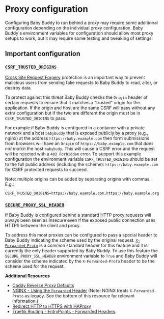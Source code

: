 # Proxy configuration

Configuring Baby Buddy to run behind a proxy may require some additional configuration
depending on the individual proxy configuration. Baby Buddy's environment variables for
configuration should allow most proxy setups to work, but it may require some testing
and tweaking of settings.

## Important configuration

### [`CSRF_TRUSTED_ORIGINS`](../configuration#csrf_trusted_origins)

[Cross Site Request Forgery](https://owasp.org/www-community/attacks/csrf) protection is
an important way to prevent malicious users from sending fake requests to Baby Buddy to
read, alter, or destroy data.

To protect against this threat Baby Buddy checks the `Origin` header of certain requests
to ensure that it matches a "trusted" origin for the application. If the origin and host
are the same CSRF will pass without any extra configuration but if the two are different
the origin must be in `CSRF_TRUSTED_ORIGINS` to pass.

For example if Baby Buddy is configured in a container with a private network and a host
`babybuddy` that is exposed publicly by a proxy (e.g., nginx) at the address
`https://baby.example.com` then form submissions from browsers will have an `Origin` of
`https://baby.example.com` that *does not match* the host `babybudy`. This will cause a
CSRF error and the request will be rejected with a `403 Forbidden` error. To support
this example configuration the environment variable `CSRF_TRUSTED_ORIGINS` should be set
to the full public address (including the scheme): `https://baby.example.com` for CSRF
protected requests to succeed.

Note: multiple origins can be added by separating origins with commas. E.g.:

```shell
CSRF_TRUSTED_ORIGINS=https://baby.example.com,https://baby.example.org
```

### [`SECURE_PROXY_SSL_HEADER`](../configuration#secure_proxy_ssl_header)

If Baby Buddy is configured behind a standard HTTP proxy requests will always been seen
as insecure even if the exposed public connection uses HTTPS between the client and
proxy.

To address this most proxies can be configured to pass a special header to Baby Buddy
indicating the scheme used by the original request. [`X-Forwarded-Proto`](https://developer.mozilla.org/en-US/docs/Web/HTTP/Headers/X-Forwarded-Proto)
is a common standard header for this feature and it is currently the only header
supported by Baby Buddy. To use this feature the `SECURE_PROXY_SSL_HEADER` environment
variable to `True` and Baby Buddy will consider the scheme indicated by the
`X-Forwarded-Proto` header to be the scheme used for the request.

**Additional Resources**

- [Caddy Reverse Proxy Defaults](https://caddyserver.com/docs/caddyfile/directives/reverse_proxy#defaults)
- [NGINX - Using the `Forwarded` Header](https://www.nginx.com/resources/wiki/start/topics/examples/forwarded/)
  (Note: NGINX treats `X-Forwarded-Proto` as legacy. See the bottom of this resource for relevant information.)
- [Redirect HTTP to HTTPS with HAProxy](https://www.haproxy.com/blog/redirect-http-to-https-with-haproxy/)
- [Traefik Routing - EntryPoints - Forwarded Headers](https://doc.traefik.io/traefik/v2.3/routing/entrypoints/#forwarded-headers)
